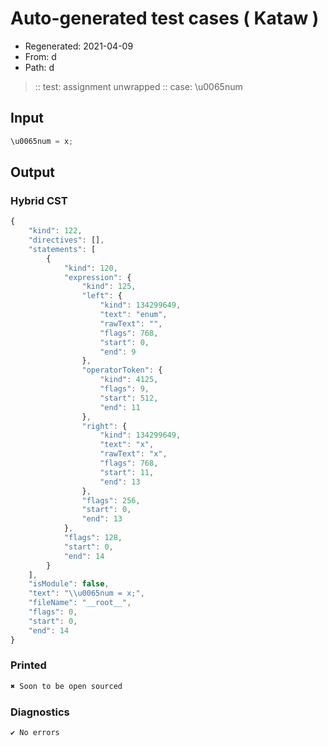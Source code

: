 # Auto-generated test cases ( Kataw )
- Regenerated: 2021-04-09
- From: d
- Path: d
> :: test: assignment unwrapped
> :: case: \u0065num
## Input

`````js
\u0065num = x;
`````

## Output

### Hybrid CST

```javascript
{
    "kind": 122,
    "directives": [],
    "statements": [
        {
            "kind": 120,
            "expression": {
                "kind": 125,
                "left": {
                    "kind": 134299649,
                    "text": "enum",
                    "rawText": "",
                    "flags": 768,
                    "start": 0,
                    "end": 9
                },
                "operatorToken": {
                    "kind": 4125,
                    "flags": 9,
                    "start": 512,
                    "end": 11
                },
                "right": {
                    "kind": 134299649,
                    "text": "x",
                    "rawText": "x",
                    "flags": 768,
                    "start": 11,
                    "end": 13
                },
                "flags": 256,
                "start": 0,
                "end": 13
            },
            "flags": 128,
            "start": 0,
            "end": 14
        }
    ],
    "isModule": false,
    "text": "\\u0065num = x;",
    "fileName": "__root__",
    "flags": 0,
    "start": 0,
    "end": 14
}
```

### Printed

```javascript
✖ Soon to be open sourced
```

### Diagnostics

```javascript
✔ No errors
```

